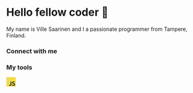 # Hello fellow coder 👋
My name is Ville Saarinen and I a passionate programmer from Tampere, Finland.

### Connect with me

### My tools
<img src="https://raw.githubusercontent.com/github/explore/80688e429a7d4ef2fca1e82350fe8e3517d3494d/topics/javascript/javascript.png"
     alt="Javascript"
     style="align: left; margin-right: 20px; width: 25px" />
